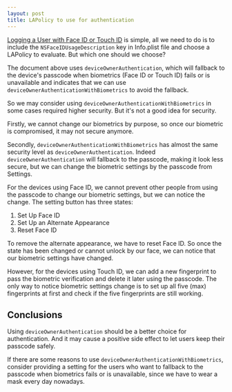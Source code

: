 ```yaml
---
layout: post
title: LAPolicy to use for authentication
---
```


[Logging a User with Face ID or Touch ID](https://developer.apple.com/documentation/localauthentication/logging_a_user_into_your_app_with_face_id_or_touch_id) is simple, all we need to do is to include the `NSFaceIDUsageDescription` key in Info.plist file and choose a LAPolicy to evaluate. But which one should we choose?

The document above uses `deviceOwnerAuthentication`, which will fallback to the device's passcode when biometrics (Face ID or Touch ID) fails or is unavailable and indicates that we can use `deviceOwnerAuthenticationWithBiometrics` to avoid the fallback.

So we may consider using `deviceOwnerAuthenticationWithBiometrics` in some cases required higher security. But it's not a good idea for security.

Firstly, we cannot change our biometrics by purpose, so once our biometric is compromised, it may not secure anymore.

Secondly, `deviceOwnerAuthenticationWithBiometrics` has almost the same security level as `deviceOwnerAuthentication`. Indeed `deviceOwnerAuthentication` will fallback to the passcode, making it look less secure, but we can change the biometric settings by the passcode from Settings.

For the devices using Face ID, we cannot prevent other people from using the passcode to change our biometric settings, but we can notice the change. The setting button has three states:

1. Set Up Face ID
2. Set Up an Alternate Appearance
3. Reset Face ID

To remove the alternate appearance, we have to reset Face ID. So once the state has been changed or cannot unlock by our face, we can notice that our biometric settings have changed.

However, for the devices using Touch ID, we can add a new fingerprint to pass the biometric verification and delete it later using the passcode. The only way to notice biometric settings change is to set up all five (max) fingerprints at first and check if the five fingerprints are still working.

## Conclusions

Using `deviceOwnerAuthentication` should be a better choice for authentication. And it may cause a positive side effect to let users keep their passcode safely.

If there are some reasons to use `deviceOwnerAuthenticationWithBiometrics`, consider providing a setting for the users who want to fallback to the passcode when biometrics fails or is unavailable, since we have to wear a mask every day nowadays.
